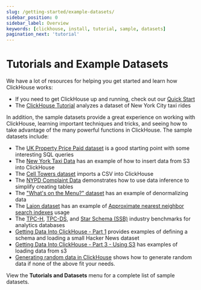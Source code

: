 ```yaml
---
slug: /getting-started/example-datasets/
sidebar_position: 0
sidebar_label: Overview
keywords: [clickhouse, install, tutorial, sample, datasets]
pagination_next: 'tutorial'
---
```


# Tutorials and Example Datasets

We have a lot of resources for helping you get started and learn how ClickHouse works:

- If you need to get ClickHouse up and running, check out our [Quick Start](../quick-start.mdx)
- The [ClickHouse Tutorial](../tutorial.md) analyzes a dataset of New York City taxi rides

In addition, the sample datasets provide a great experience on working with ClickHouse,
learning important techniques and tricks, and seeing how to take advantage of the many powerful
functions in ClickHouse. The sample datasets include:

- The [UK Property Price Paid dataset](../getting-started/example-datasets/uk-price-paid.md) is a good starting point with some interesting SQL queries
- The [New York Taxi Data](../getting-started/example-datasets/nyc-taxi.md) has an example of how to insert data from S3 into ClickHouse
- The [Cell Towers dataset](../getting-started/example-datasets/cell-towers.md) imports a CSV into ClickHouse
- The [NYPD Complaint Data](../getting-started/example-datasets/nypd_complaint_data.md) demonstrates how to use data inference to simplify creating tables
- The ["What's on the Menu?" dataset](../getting-started/example-datasets/menus.md) has an example of denormalizing data
- The [Laion dataset](../getting-started/example-datasets/laion.md) has an example of [Approximate nearest neighbor search indexes](../engines/table-engines/mergetree-family/annindexes.md) usage
- The [TPC-H](../getting-started/example-datasets/tpch.md), [TPC-DS](../getting-started/example-datasets/tpcds.md), and [Star Schema (SSB)](../getting-started/example-datasets/star-schema.md) industry benchmarks for analytics databases
- [Getting Data Into ClickHouse - Part 1](https://clickhouse.com/blog/getting-data-into-clickhouse-part-1) provides examples of defining a schema and loading a small Hacker News dataset 
- [Getting Data Into ClickHouse - Part 3 - Using S3](https://clickhouse.com/blog/getting-data-into-clickhouse-part-3-s3) has examples of loading data from s3
- [Generating random data in ClickHouse](https://clickhouse.com/blog/generating-random-test-distribution-data-for-clickhouse) shows how to generate random data if none of the above fit your needs.

View the **Tutorials and Datasets** menu for a complete list of sample datasets.
